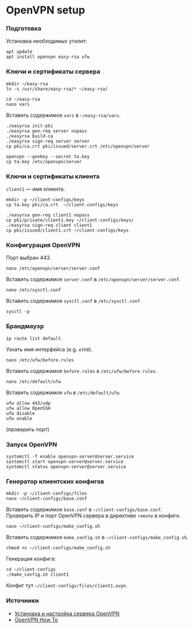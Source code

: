 # OpenVPN setup

### Подготовка
Установка необходимых утилит:
```
apt update
apt install openvpn easy-rsa ufw
```

### Ключи и сертификаты сервера
```
mkdir ~/easy-rsa
ln -s /usr/share/easy-rsa/* ~/easy-rsa/

cd ~/easy-rsa
nano vars
```

Вставить содержимое `vars` в `~/easy-rsa/vars`.

```
./easyrsa init-pki
./easyrsa gen-req server nopass
./easyrsa build-ca
./easyrsa sign-req server server
cp pki/ca.crt pki/issued/server.crt /etc/openvpn/server

openvpn --genkey --secret ta.key
cp ta.key /etc/openvpn/server
```

### Ключи и сертификаты клиента
`client1` — имя клиента.

```
mkdir -p ~/client-configs/keys
cp ta.key pki/ca.crt  ~/client-configs/keys

./easyrsa gen-req client1 nopass
cp pki/private/client1.key ~/client-configs/keys/
./easyrsa sign-req client client1
cp pki/issued/client1.crt ~/client-configs/keys
```

### Конфигурация OpenVPN
Порт выбран 443.

```
nano /etc/openvpn/server/server.conf
```

Вставить содержимое `server.conf` в `/etc/openvpn/server/server.conf`.

```
nano /etc/sysctl.conf
```

Вставить содержимое `sysctl.conf` в `/etc/sysctl.conf`.

```
sysctl -p
```

### Брандмауэр
```
ip route list default
```

Узнать имя интерфейса (e.g. `eth0`).

```
nano /etc/ufw/before.rules
```

Вставить содержимое `before.rules` в `/etc/ufw/before.rules`.

```
nano /etc/default/ufw
```

Вставить содержимое `ufw` в `/etc/default/ufw`.

```
ufw allow 443/udp
ufw allow OpenSSH
ufw disable
ufw enable
```
(проверить порт)

### Запуск OpenVPN
```
systemctl -f enable openvpn-server@server.service
systemctl start openvpn-server@server.service
systemctl status openvpn-server@server.service
```

### Генератор клиентских конфигов
```
mkdir -p ~/client-configs/files
nano ~/client-configs/base.conf
```

Вставить содержимое `base.conf` в `~/client-configs/base.conf`.
Проверить IP и порт OpenVPN сервера в директиве `remote` в конфиге.

```
nano ~/client-configs/make_config.sh
```

Вставить содержимое `make_config.sh` в `~/client-configs/make_config.sh`.

```
chmod +x ~/client-configs/make_config.sh
```

Генерация конфига:
```
cd ~/client-configs
./make_config.sh client1
```

Конфиг тут `~/client-configs/files/client1.ovpn`.

### Источники
- [Установка и настройка сервера OpenVPN](https://www.digitalocean.com/community/tutorials/how-to-set-up-and-configure-an-openvpn-server-on-ubuntu-20-04-ru)
- [OpenVPN How To](https://openvpn.net/community-resources/how-to/)